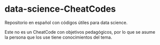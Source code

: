 # data-science-CheatCodes
Repositorio en español con códigos útiles para data science. 

Este no es un CheatCode con objetivos pedagógicos, por lo que se asume la persona que los use tiene conocimientos del tema.